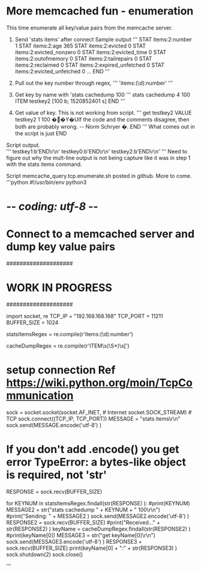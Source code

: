 # More memcached fun - enumeration 
This time enumerate all key/value pairs from the memcache server.

1. Send 'stats items' after connect
Sample output
'''
STAT items:2:number 1
STAT items:2:age 365
STAT items:2:evicted 0
STAT items:2:evicted_nonzero 0
STAT items:2:evicted_time 0
STAT items:2:outofmemory 0
STAT items:2:tailrepairs 0
STAT items:2:reclaimed 0
STAT items:2:expired_unfetched 0
STAT items:2:evicted_unfetched 0
...
END
'''

2. Pull out the key number through regex, 
''' 
'items:(\d):number'
'''

3. Get key by name with 'stats cachedump <keynumber> 100
'''
stats cachedump 4 100
ITEM testkey2 [100 b; 1520852401 s]
END
'''

4. Get value of key.   This is not working from script.
'''
get testkey2
VALUE testkey2 1 100
��Y�UIf the code and the comments disagree, then both are probably wrong. -- Norm Schryer �.
END
'''
What comes out in the script is just END

Script output.  
'''
testkey1:b'END\r\n'
testkey0:b'END\r\n'
testkey2:b'END\r\n'
'''
Need to figure out why the mult-line output is not being capture like it was in step 1 with the stats items command.

Script memcache_query.tcp.enumerate.sh posted in github.    More to come.
'''python
#!/usr/bin/env python3
# -*- coding: utf-8 -*-
#
# Connect to a memcached server and dump key value pairs

####################
# WORK IN PROGRESS #
####################

import socket, re
TCP_IP = "192.168.168.168"
TCP_PORT = 11211
BUFFER_SIZE = 1024

statsItemsRegex = re.compile(r'items:(\d):number')

cacheDumpRegex = re.compile(r'ITEM\s(\S*)\s\[')

# setup connection Ref https://wiki.python.org/moin/TcpCommunication
sock = socket.socket(socket.AF_INET, # Internet
		    socket.SOCK_STREAM) # TCP
sock.connect((TCP_IP, TCP_PORT))
MESSAGE = "stats items\r\n"
sock.send(MESSAGE.encode('utf-8') )
# If you don't add .encode() you get error TypeError: a bytes-like object is required, not 'str'
RESPONSE = sock.recv(BUFFER_SIZE)

for KEYNUM in statsItemsRegex.findall(str(RESPONSE) ):
	#print(KEYNUM)
	MESSAGE2 = str("stats cachedump " + KEYNUM + " 100\r\n")
	#print("Sending: " + MESSAGE2 )
	sock.send(MESSAGE2.encode('utf-8') )
	RESPONSE2 = sock.recv(BUFFER_SIZE) 
	#print("Received..." + str(RESPONSE2) )
	keyName = cacheDumpRegex.findall(str(RESPONSE2) )
	#print(keyName[0])
	MESSAGE3 = str("get keyName[0]\r\n")
	sock.send(MESSAGE3.encode('utf-8') )
	RESPONSE3 = sock.recv(BUFFER_SIZE)
	print(keyName[0] + ":" + str(RESPONSE3) )
sock.shutdown(2)
sock.close()

'''

